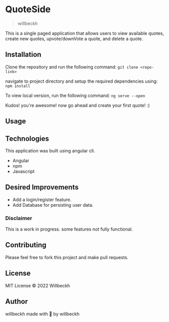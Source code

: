 # QuoteSide

> willbeckh

This is a single paged application that allows users to view available quotes, create new quotes, upvote/downVote a quote, and delete a quote.

## Installation

Clone the repository and run the following command:
`git clone <repo-link>`

navigate to project directory and setup the required dependencies using:
`npm install`

To view local version, run the following command:
`ng serve --open`

Kudos! you're awesome! now go ahead and create your first quote! :)

## Usage

## Technologies

This application was built using angular cli.

- Angular
- npm
- Javascript

## Desired Improvements

- Add a login/register feature.
- Add Database for persisting user data.

### Disclaimer

This is a work in progress.
some features not fully functional.

## Contributing

Please feel free to fork this project and make pull requests.

## License

MIT License &copy; 2022 Willbeckh

## Author

willbeckh
made with 💙 by willbeckh
